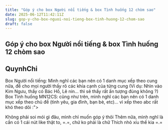 ```yaml
---
title: "Góp ý cho box Người nổi tiếng & box Tình huống 12 chòm sao"
date: 2025-06-12T11:42:11Z
slug: gop-y-cho-box-nguoi-noi-tieng-box-tinh-huong-12-chom-sao
draft: false
---
```


## Góp ý cho box Người nổi tiếng & box Tình huống 12 chòm sao

## QuynhChi

Box Người nổi tiếng: Mình nghĩ các bạn nên có 1 danh mục xếp theo cung nữa, để cho mọi người thấy rõ các khía cạnh của từng cung (Ví dụ: Nhìn vào Kim Ngưu, thấy có Bác Hồ, Lê nin... thì sẽ thấy rất ấn tượng đúng không ?)
Box Tình huống MN12CS:  cũng như trên, mình nghĩ các bạn nên có 1 danh mục xếp theo chủ đề (tình yêu, gia đình, bạn bè, etc)... vì xếp theo abc rất khó theo dõi :">
 
Không phải soi mói gì đâu, mình chỉ muốn góp ý thôi 
Thêm nữa, mình nghĩ là cần có 1 cái nút like thật to, =.=, chứ ko phải là chữ Thích nhỏ xíu thế kia =.=